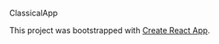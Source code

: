 ClassicalApp



This project was bootstrapped with [Create React App](https://github.com/facebook/create-react-app).

